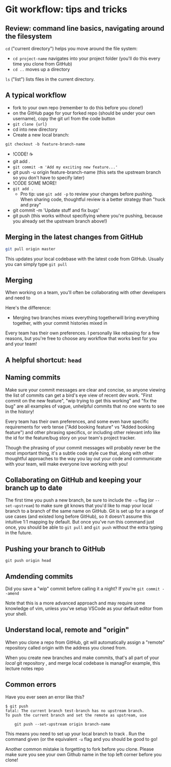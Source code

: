# Git workflow: tips and tricks

## Review: command line basics, navigating around the filesystem
`cd` ("current directory") helps you move around the file system:
* `cd project-name` navigates into your project folder (you'll do this every time you clone from GitHub)
* `cd ..` moves up a directory

`ls` ("list") lists files in the current directory. 

## A typical workflow
* fork to your own repo (remember to do this before you clone!)
* on the GitHub page for your forked repo (should be under your own username), copy the git url from the code button
* `git clone {url}`
* cd into new directory
* Create a new local branch:
```
git checkout -b feature-branch-name
```
* !CODE! ☕️
* git add .
* `git commit -m 'Add my exciting new feature...'`
* git push -u origin feature-branch-name (this sets the upstream branch so you don't have to specify later)
* !CODE SOME MORE!
* `git add .` 
    * Pro tip: use `git add -p` to review your changes before pushing. When sharing code, thoughtful review is a better strategy than "huck and pray"
* git commit -m 'Update stuff and fix bugs'
* git push (this works without specifiying where you're pushing, because you already set the upstream branch above!)

## Merging in the latest changes from GitHub
```bash
git pull origin master
```

This updates your local codebase with the latest code from GitHub. Usually you can simply type `git pull`

## Merging 
When working on a team, you'll often be collaborating with other developers and need to 

Here's the difference:
* Merging two branches mixes everything togetherwill bring everything together, with your commit histories mixed in

Every team has their own preferences. I personally like rebasing for a few reasons, but you're free to choose any workflow that works best for you and your team!


## A helpful shortcut: `head`


## Naming commits
Make sure your commit messages are clear and concise, so anyone viewing the list of commits can get a bird's eye view of recent dev work. "First commit on the new feature", "wip trying to get this working" and "fix the bug" are all examples of vague, unhelpful commits that no one wants to see in the history!

Every team has their own preferences, and some even have specific requirements for verb tense ("Add booking feature" vs "Added booking feature") and other phrasing specifics, or including other relevant info like the id for the feature/bug story on your team's project tracker. 

Though the phrasing of your commit messages will probably never be the most important thing, it's a subtle code style cue that, along with other thoughtful approaches to the way you lay out your code and communicate with your team, will make everyone love working with you! 

## Collaborating on GitHub and keeping your branch up to date

The first time you push a new branch, be sure to include the `-u` flag (or `--set-upstream`) to make sure git knows that you'd like to map your local branch to a branch of the same name on GitHub. Git is set up for a range of use cases (and existed long before GitHub), so it doesn't assume this intuitive 1:1 mapping by default. But once you've run this command just once, you should be able to `git pull` and `git push` without the extra typing in the future.

## Pushing your branch to GitHub
``` 
git push origin head
```

## Amdending commits
Did you save a "wip" commit before calling it a night? If you're `git commit --amend`

Note that this is a more advanced approach and may require some knowledge of vim, unless you've setup VSCode as your default editor from your shell.

## Understand local, remote and "origin"
When you clone a repo from GitHub, git will automatically assign a "remote" repository called origin with the address you cloned from. 

When you create new branches and make commits, that's all part of your *local* git repository , and merge  local codebase is managFor example, this lecture notes repo 

## Common errors
Have you ever seen an error like this?
```
$ git push
fatal: The current branch test-branch has no upstream branch.
To push the current branch and set the remote as upstream, use

    git push --set-upstream origin branch-name
```
This means you need to set up your local branch to track . Run the command given (or the equivalent `-u` flag and you should be good to go!

Another common mistake is forgetting to fork before you clone. Please make sure you see your own Github name in the top left corner before you clone!
